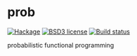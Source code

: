 # prob

[![Hackage](https://img.shields.io/hackage/v/prob.svg)](https://hackage.haskell.org/package/prob)
[![BSD3 license](https://img.shields.io/badge/license-BSD3-blue.svg)](LICENSE)
[![Build status](https://secure.travis-ci.org/chessai/prob.svg)](https://travis-ci.org/chessai/prob)

probabilistic functional programming